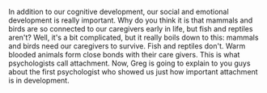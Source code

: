 In addition to our cognitive development, our social and emotional development
is really important. Why do you think it is that mammals and birds are so
connected to our caregivers early in life, but fish and reptiles aren't? Well,
it's a bit complicated, but it really boils down to this: mammals and birds
need our caregivers to survive. Fish and reptiles don't. Warm blooded animals
form close bonds with their care givers. This is what psychologists call
attachment. Now, Greg is going to explain to you guys about the first
psychologist who showed us just how important attachment is in development.
